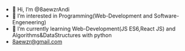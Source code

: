 - 👋 Hi, I’m @8aewzrAndi
- 👀 I’m interested in Programming(Web-Development and Software-Engeneering)
- 🌱 I’m currently learning Web-Development(JS ES6,React JS) and Algorithms&DataStructures with python
- 8aewzr@gmail.com
